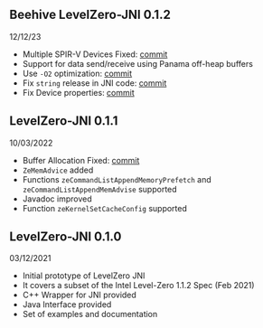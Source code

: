 ## Beehive LevelZero-JNI 0.1.2
12/12/23

- Multiple SPIR-V Devices Fixed: [commit](https://github.com/beehive-lab/levelzero-jni/commit/fe20b18c9623b4d0533ee50d878b266ecdce46dc)
- Support for data send/receive using Panama off-heap buffers 
- Use `-O2` optimization: [commit](https://github.com/beehive-lab/levelzero-jni/commit/721b8aed7ac4e419843b3029be99c11267eeb32c)
- Fix `string` release in JNI code: [commit](https://github.com/beehive-lab/levelzero-jni/commit/3c6d463ebafbf9d2de7be128f79483ff28c5ace6)
- Fix Device properties: [commit](https://github.com/beehive-lab/levelzero-jni/commit/83c2e032197e2f8a13d895d2b75f72693424bd7b)

## LevelZero-JNI 0.1.1
10/03/2022

- Buffer Allocation Fixed: [commit](https://github.com/beehive-lab/levelzero-jni/commit/26e5155dc349ff9db9a01fe6d9ec08104a0a5d70)
- `ZeMemAdvice` added
- Functions `zeCommandListAppendMemoryPrefetch` and `zeCommandListAppendMemAdvise` supported
- Javadoc improved
- Function `zeKernelSetCacheConfig` supported


## LevelZero-JNI 0.1.0
03/12/2021

- Initial prototype of LevelZero JNI
- It covers a subset of the Intel Level-Zero 1.1.2 Spec (Feb 2021)
- C++ Wrapper for JNI provided
- Java Interface provided
- Set of examples and documentation


